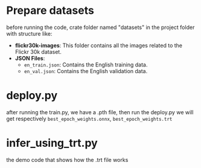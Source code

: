 # Prepare datasets
before running the code, crate folder named "datasets" in the project folder with structure like:
- **flickr30k-images**: This folder contains all the images related to the Flickr 30k dataset.
- **JSON Files**:
  - `en_train.json`: Contains the English training data.
  - `en_val.json`: Contains the English validation data.

# deploy.py
after running the train.py, we have a .pth file, then run the deploy.py we will get respectively `best_epoch_weights.onnx`, `best_epoch_weights.trt`

# infer_using_trt.py
the demo code that shows how the .trt file works
